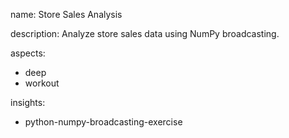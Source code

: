 name: Store Sales Analysis

description: Analyze store sales data using NumPy broadcasting.

aspects:
  - deep
  - workout

insights:
  - python-numpy-broadcasting-exercise
